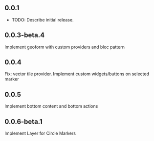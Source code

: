## 0.0.1

* TODO: Describe initial release.

## 0.0.3-beta.4

Implement geoform with custom providers and bloc pattern

## 0.0.4

Fix: vector tile provider.
Implement custom widgets/buttons on selected marker

## 0.0.5

Implement bottom content and bottom actions

## 0.0.6-beta.1

Implement Layer for Circle Markers